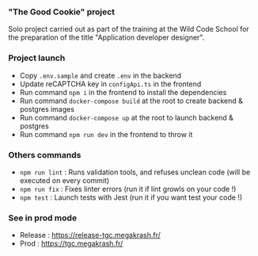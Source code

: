 ### "The Good Cookie" project

Solo project carried out as part of the training at the Wild Code School for the preparation of the title "Application developer designer".

### Project launch

- Copy `.env.sample` and create `.env` in the backend
- Update reCAPTCHA key in `configApi.ts` in the frontend
- Run command `npm i` in the frontend to install the dependencies
- Run command `docker-compose build` at the root to create backend & postgres images
- Run command `docker-compose up` at the root to launch backend & postgres
- Run command `npm run dev` in the frontend to throw it

### Others commands

- `npm run lint` : Runs validation tools, and refuses unclean code (will be executed on every commit)
- `npm run fix` : Fixes linter errors (run it if lint growls on your code !)
- `npm test` : Launch tests with Jest (run it if you want test your code !)

### See in prod mode

- Release : https://release-tgc.megakrash.fr/
- Prod : https://tgc.megakrash.fr/

